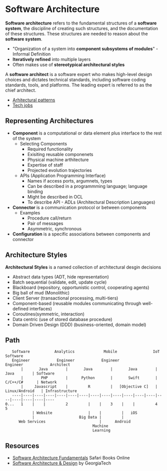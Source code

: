 # Software Architecture

**Software architecture** refers to the fundamental structures of a **software system**, the discipline of creating such structures, and the documentation of these structures. These structures are needed to reason about the **software system**.

- "Organization of a system into **component subsystems of modules**" - Informal Definition
- **Iteratively refined** into multiple layers
- Often makes use of **stereotypical architectural styles**

A **software architect** is a software expert who makes high-level design choices and dictates technical standards, including software coding standards, tools, and platforms. The leading expert is referred to as the chief architect.

- [Arhitectural patterns](/docs/misc/architectural-pattern.md)
- [Tech jobs](/docs/misc/tech-jobs.md)

## Representing Architectures

- **Component** is a computational or data element plus interface to the rest of the system
    - Selecting Components
        - Required functionality
        - Exisiting reusable componenets
        - Physical machine arthitecture
        - Expertise of staff
        - Projected evolution trajectories
    - APIs (Application Programming Interface)
        - Names if access ports, argumnets, types
        - Can be described in a programmming language; language binding
        - Might be described in OCL
        - To describe API - ADLs (Architectural Description Languages)
- **Connector** is a communication protocol or between components
    - Examples
        - Procedure call/return
        - Pair of messages
        - Asymmetric, synchronous
- **Configuration** is a specific associations between components and connector

## Architecture Styles

**Architectural Styles** is a named collection of architectural desgin decisions

- Abstract data types (ADT, hide representation)
- Batch sequential (validate, edit, update cycle)
- Blackboard (repository, opportunistic control, cooperating agents)
- Big ball of mud (Monolithic)
- Client Server (transactional processing, multi-tiers)
- Component-based (reusable modules communicating through well-defined interfaces)
- Coroutines(symmetric, interaction)
- Data centric (use of stored database procedure)
- Domain Driven Design (DDD) (business-oriented, domain model)

## Path

       Software           Analytics             Mobile                IoT              Software
       Engineer            Engineer            Engineer            Engineer            Architect
           |       Java        |       Java        |       Java        |       Java        | Software
           |        PHP        |      Python       |       Swift       |     C/C++/C#      | Network
           |     Javascript    |         R         |   [Objective C]   |   Linux/Android   | Infrastructure
       ----|----|----|----|----|----|----|----|----|----|----|----|----|----|----|----|----|----
    0...   1    |    |         2         |    |    3    |    |         4                   5
                | Website                |    |         |   iOS
                |                    Big Data |         |         
          Web Services                        |      Android       
                                           Machine 
                                           Learning

## Resources

 - [Software Architecture Fundamentals](https://www.safaribooksonline.com/library/view/learning-path-software/9781491957974/) Safari Books Online
 - [Software Architecture & Design](https://www.udacity.com/course/software-architecture-design--ud821) by GeorgiaTech

